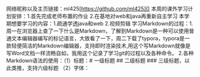 网络昵称以及主页链接：ml425[https://github.com/ml425]()
本周的课外学习计划安排：1.首先完成老师布置的作业
                    2.在基地对web和java再重新自主学习
本学期想要学习的内容：1.疏通学透java和web
                   2.视频剪辑
学习Markdown的过程：1.周一在浏览器上查了一下什么是Markdown，了解到Markdown是一种可以使用普通文本编辑器编写的标记语言，大致看了一下，周二下载了typora，typora是一款轻便简洁的Markdown编辑器，支持即时渲染技术,用这个写Markdown就像是写Word文档一样流畅自如，我用这个记录了学习git的过程以及各种命令。
                   2.各种Markdown语法的使用：（1）标题：# 一级标题
                                                    ## 二级标题
                                                    ### 三级标题，以此类推，支持六级标题
                                           （2）字体：

